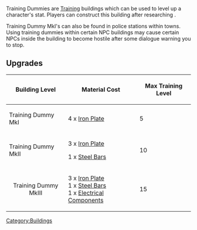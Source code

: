 Training Dummies are [Training](Training.md "wikilink") buildings which can
be used to level up a character's [](Melee_Attack.md) stat. Players can construct this
building after researching [](Simple_Training_Dummies_(Tech).md).

Training Dummy MkI's can also be found in police stations within towns.
Using training dummies within certain NPC buildings may cause certain
NPCs inside the building to become hostile after some dialogue warning
you to stop.

## Upgrades

<table>
<thead>
<tr class="header">
<th><p>Building Level</p></th>
<th><p>Material Cost</p></th>
<th><p>Max Training Level</p></th>
</tr>
</thead>
<tbody>
<tr class="odd">
<td><p>Training Dummy MkI</p></td>
<td><p>4 x <a href="Iron_Plate" title="wikilink">Iron Plate</a></p></td>
<td><p>5</p></td>
</tr>
<tr class="even">
<td><p>Training Dummy MkII</p></td>
<td><p>3 x <a href="Iron_Plate" title="wikilink">Iron Plate</a></p>
<p>1 x <a href="Steel_Bars" title="wikilink">Steel Bars</a></p></td>
<td><p>10</p></td>
</tr>
<tr class="odd">
<td style="text-align:center;"><p>Training Dummy MkIII</p></td>
<td><p>3 x <a href="Iron_Plate" title="wikilink">Iron Plate</a><br />
1 x <a href="Steel_Bars" title="wikilink">Steel Bars</a><br />
1 x <a href="Electrical_Components" title="wikilink">Electrical
Components</a></p></td>
<td><p>15</p></td>
</tr>
</tbody>
</table>

[Category:Buildings](Category:Buildings "wikilink")